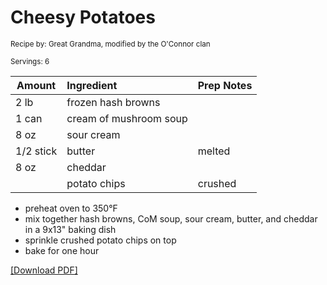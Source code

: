 # Cheesy Potatoes

<small>Recipe by: Great Grandma, modified by the O'Connor clan</small>

<small>Servings: 6</small>

| Amount    | Ingredient             | Prep Notes |
| --------- | :--------------------- | :--------- |
| 2 lb      | frozen hash browns     |            |
| 1 can     | cream of mushroom soup |            |
| 8 oz      | sour cream             |            |
| 1/2 stick | butter                 | melted     |
| 8 oz      | cheddar                |            |
|           | potato chips           | crushed    |

- preheat oven to 350°F
- mix together hash browns, CoM soup, sour cream, butter, and cheddar in a 9x13" baking dish
- sprinkle crushed potato chips on top
- bake for one hour

<!-- Tags:
- cheese
- potato
- vegetarian
- easy
- oven
-->

[\[Download PDF\]](/pdf/sides/cheesyPotatoes.pdf)
